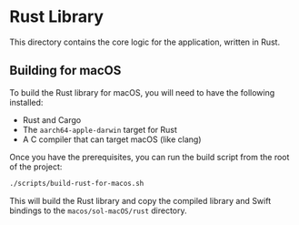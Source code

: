 # Rust Library

This directory contains the core logic for the application, written in Rust.

## Building for macOS

To build the Rust library for macOS, you will need to have the following installed:

*   Rust and Cargo
*   The `aarch64-apple-darwin` target for Rust
*   A C compiler that can target macOS (like clang)

Once you have the prerequisites, you can run the build script from the root of the project:

```bash
./scripts/build-rust-for-macos.sh
```

This will build the Rust library and copy the compiled library and Swift bindings to the `macos/sol-macOS/rust` directory.
